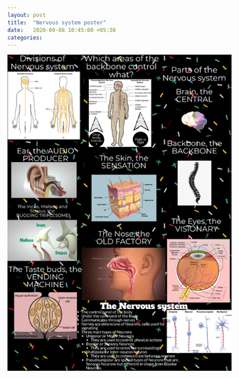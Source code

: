 ```yaml
---
layout: post
title:  "Nervous system poster"
date:   2020-09-08 10:45:00 +05:30
categories:
---
```

![](/assets/nervous-system-cropped.png)
